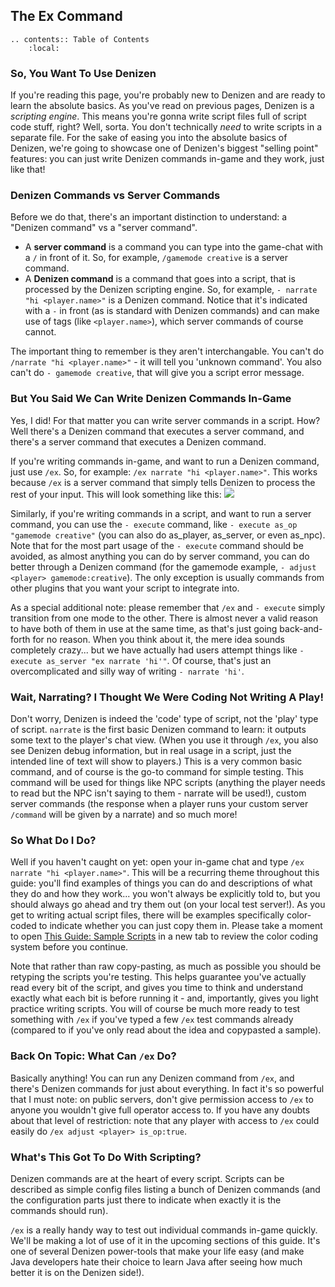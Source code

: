 The Ex Command
--------------

```eval_rst
.. contents:: Table of Contents
    :local:
```

### So, You Want To Use Denizen

If you're reading this page, you're probably new to Denizen and are ready to learn the absolute basics. As you've read on previous pages, Denizen is a *scripting engine*. This means you're gonna write script files full of script code stuff, right? Well, sorta. You don't technically *need* to write scripts in a separate file. For the sake of easing you into the absolute basics of Denizen, we're going to showcase one of Denizen's biggest "selling point" features: you can just write Denizen commands in-game and they work, just like that!

### Denizen Commands vs Server Commands

Before we do that, there's an important distinction to understand: a "Denizen command" vs a "server command".

- A **server command** is a command you can type into the game-chat with a `/` in front of it. So, for example, `/gamemode creative` is a server command.
- A **Denizen command** is a command that goes into a script, that is processed by the Denizen scripting engine. So, for example, `- narrate "hi <player.name>"` is a Denizen command. Notice that it's indicated with a `-` in front (as is standard with Denizen commands) and can make use of tags (like `<player.name>`), which server commands of course cannot.

The important thing to remember is they aren't interchangable. You can't do `/narrate "hi <player.name>"` - it will tell you 'unknown command'. You also can't do `- gamemode creative`, that will give you a script error message.

### But You Said We Can Write Denizen Commands In-Game

Yes, I did! For that matter you can write server commands in a script. How? Well there's a Denizen command that executes a server command, and there's a server command that executes a Denizen command.

If you're writing commands in-game, and want to run a Denizen command, just use `/ex`. So, for example: `/ex narrate "hi <player.name>"`. This works because `/ex` is a server command that simply tells Denizen to process the rest of your input. This will look something like this:
![](https://i.alexgoodwin.media/i/denizen_guide/a5d1c0.png)

Similarly, if you're writing commands in a script, and want to run a server command, you can use the `- execute` command, like `- execute as_op "gamemode creative"` <span class="parens">(you can also do as_player, as_server, or even as_npc)</span>. Note that for the most part usage of the `- execute` command should be avoided, as almost anything you can do by server command, you can do better through a Denizen command <span class="parens">(for the gamemode example, `- adjust <player> gamemode:creative`)</span>. The only exception is usually commands from other plugins that you want your script to integrate into.

As a special additional note: please remember that `/ex` and `- execute` simply transition from one mode to the other. There is almost never a valid reason to have both of them in use at the same time, as that's just going back-and-forth for no reason. When you think about it, the mere idea sounds completely crazy... but we have actually had users attempt things like `- execute as_server "ex narrate 'hi'"`. Of course, that's just an overcomplicated and silly way of writing `- narrate 'hi'`.

### Wait, Narrating? I Thought We Were Coding Not Writing A Play!

Don't worry, Denizen is indeed the 'code' type of script, not the 'play' type of script. `narrate` is the first basic Denizen command to learn: it outputs some text to the player's chat view. <span class="parens">(When you use it through `/ex`, you also see Denizen debug information, but in real usage in a script, just the intended line of text will show to players.)</span> This is a very common basic command, and of course is the go-to command for simple testing. This command will be used for things like NPC scripts <span class="parens">(anything the player needs to read but the NPC isn't saying to them - narrate will be used!)</span>, custom server commands <span class="parens">(the response when a player runs your custom server `/command` will be given by a narrate)</span> and so much more!

### So What Do I Do?

Well if you haven't caught on yet: open your in-game chat and type `/ex narrate "hi <player.name>"`. This will be a recurring theme throughout this guide: you'll find examples of things you can do and descriptions of what they do and how they work... you won't always be explicitly told to, but you should always go ahead and try them out (on your local test server!). As you get to writing actual script files, there will be examples specifically color-coded to indicate whether you can just copy them in. Please take a moment to open [This Guide: Sample Scripts](/guides/this-guide/sample-scripts) in a new tab to review the color coding system before you continue.

Note that rather than raw copy-pasting, as much as possible you should be retyping the scripts you're testing. This helps guarantee you've actually read every bit of the script, and gives you time to think and understand exactly what each bit is before running it - and, importantly, gives you light practice writing scripts. You will of course be much more ready to test something with `/ex` if you've typed a few `/ex` test commands already (compared to if you've only read about the idea and copypasted a sample).

### Back On Topic: What Can `/ex` Do?

Basically anything! You can run any Denizen command from `/ex`, and there's Denizen commands for just about everything. In fact it's so powerful that I must note: on public servers, don't give permission access to `/ex` to anyone you wouldn't give full operator access to. If you have any doubts about that level of restriction: note that any player with access to `/ex` could easily do `/ex adjust <player> is_op:true`.

### What's This Got To Do With Scripting?

Denizen commands are at the heart of every script. Scripts can be described as simple config files listing a bunch of Denizen commands <span class="parens">(and the configuration parts just there to indicate when exactly it is the commands should run)</span>.

`/ex` is a really handy way to test out individual commands in-game quickly. We'll be making a lot of use of it in the upcoming sections of this guide. It's one of several Denizen power-tools that make your life easy <span class="parens">(and make Java developers hate their choice to learn Java after seeing how much better it is on the Denizen side!)</span>.

